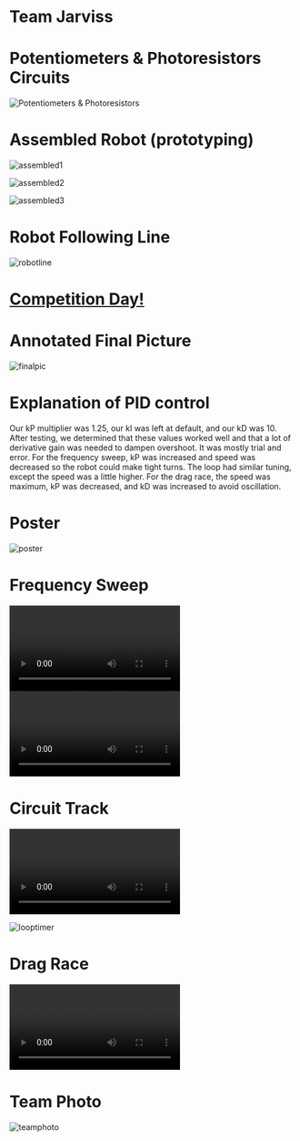 # Team Jarviss

# Potentiometers & Photoresistors Circuits

![Potentiometers & Photoresistors](pp.jpeg)

# Assembled Robot (prototyping)

![assembled1](assembled-1.jpg)

![assembled2](assembled-2.jpg)

![assembled3](assembled-3.jpg)

# Robot Following Line

![robotline](rl.gif)

# <ins>Competition Day!</ins>

# Annotated Final Picture

![finalpic](finalrobot.png)

# Explanation of PID control

Our kP multiplier was 1.25, our kI was left at default, and our kD was 10. After testing, we determined that these values worked well and that a lot of derivative gain was needed to dampen overshoot. It was mostly trial and error. For the frequency sweep, kP was increased and speed was decreased so the robot could make tight turns. The loop had similar tuning, except the speed was a little higher. For the drag race, the speed was maximum, kP was decreased, and kD was increased to avoid oscillation. 

# Poster

![poster](poster.png)

# Frequency Sweep

<video src="https://user-images.githubusercontent.com/126359456/226070180-9dd40859-a438-4ed5-b01d-64993f7dc49c.mp4" controls="controls" style="max-width: 730px;">
</video>


<video src="https://user-images.githubusercontent.com/126359456/226070675-2a877769-b52d-4101-af54-5631585131a9.mp4" controls="controls" style="max-width: 730px;">
</video>

# Circuit Track

<video src="https://user-images.githubusercontent.com/126359456/226070400-01f0ed60-f700-49e4-8630-7d07df9316c7.mp4" controls="controls" style="max-width: 730px;">
</video>

![looptimer](looptime.jpg)


# Drag Race


<video src="https://user-images.githubusercontent.com/126359456/226069871-134a0518-dd51-4152-b834-98166fad6d2d.mov" controls="controls" style="max-width: 730px;">
</video>


# Team Photo

![teamphoto](IMG_2538.jpeg)

